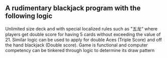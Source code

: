 ## A rudimentary blackjack program with the following logic

Unlimited size deck and with special localized rules such as "五龙“ where players get double score for having 5 cards without exceeding the value of 21.
Similar logic can be used to apply for double Aces (Triple Score) and off the hand blackjack (Double score). Game is functional and computer competency can be tinkered through logic to determine its draw pattern
